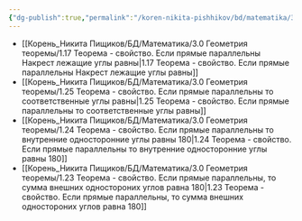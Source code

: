 ```yaml
---
{"dg-publish":true,"permalink":"/koren-nikita-pishhikov/bd/matematika/3-0-geometriya-teoremy/meta/2-3-svojstva-parallelnyh-pryamyh/"}
---
```


- [[Корень_Никита Пищиков/БД/Математика/3.0 Геометрия теоремы/1.17 Теорема - свойство. Если прямые параллельны Накрест лежащие углы равны\|1.17 Теорема - свойство. Если прямые параллельны Накрест лежащие углы равны]]
- [[Корень_Никита Пищиков/БД/Математика/3.0 Геометрия теоремы/1.25 Теорема - свойство. Если прямые параллельны то соответственные углы равны\|1.25 Теорема - свойство. Если прямые параллельны то соответственные углы равны]]
- [[Корень_Никита Пищиков/БД/Математика/3.0 Геометрия теоремы/1.24 Теорема - свойство. Если прямые параллельны то внутренние односторонние углы равны 180\|1.24 Теорема - свойство. Если прямые параллельны то внутренние односторонние углы равны 180]]
- [[Корень_Никита Пищиков/БД/Математика/3.0 Геометрия теоремы/1.23 Теорема - свойство. Если прямые параллельны, то сумма внешних одностороних углов равна 180\|1.23 Теорема - свойство. Если прямые параллельны, то сумма внешних одностороних углов равна 180]]

